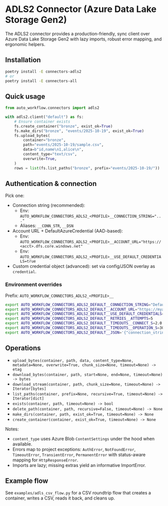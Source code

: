 # ADLS2 Connector (Azure Data Lake Storage Gen2)

The ADLS2 connector provides a production-friendly, sync client over Azure Data Lake Storage Gen2 with lazy imports, robust error mapping, and ergonomic helpers.

## Installation

```bash
poetry install -E connectors-adls2
# or
poetry install -E connectors-all
```

## Quick usage

```python
from auto_workflow.connectors import adls2

with adls2.client("default") as fs:
    # Ensure container exists
    fs.create_container("bronze", exist_ok=True)
    fs.make_dirs("bronze", "events/2025-10-19", exist_ok=True)
    fs.upload_bytes(
        container="bronze",
        path="events/2025-10-19/sample.csv",
        data=b"id,name\n1,alice\n",
        content_type="text/csv",
        overwrite=True,
    )
    rows = list(fs.list_paths("bronze", prefix="events/2025-10-19/"))
```

## Authentication & connection

Pick one:

- Connection string (recommended):
  - Env: `AUTO_WORKFLOW_CONNECTORS_ADLS2_<PROFILE>__CONNECTION_STRING="..."`
  - Aliases: `__CONN_STR`, `__DSN`
- Account URL + DefaultAzureCredential (AAD-based):
  - Env: `AUTO_WORKFLOW_CONNECTORS_ADLS2_<PROFILE>__ACCOUNT_URL="https://<acct>.dfs.core.windows.net"`
  - Env: `AUTO_WORKFLOW_CONNECTORS_ADLS2_<PROFILE>__USE_DEFAULT_CREDENTIALS=true`
- Custom credential object (advanced): set via config/JSON overlay as `credential`.

### Environment overrides

Prefix: `AUTO_WORKFLOW_CONNECTORS_ADLS2_<PROFILE>__`

```bash
export AUTO_WORKFLOW_CONNECTORS_ADLS2_DEFAULT__CONNECTION_STRING="DefaultEndpointsProtocol=..."
export AUTO_WORKFLOW_CONNECTORS_ADLS2_DEFAULT__ACCOUNT_URL="https://myacct.dfs.core.windows.net"
export AUTO_WORKFLOW_CONNECTORS_ADLS2_DEFAULT__USE_DEFAULT_CREDENTIALS=true
export AUTO_WORKFLOW_CONNECTORS_ADLS2_DEFAULT__RETRIES__ATTEMPTS=5
export AUTO_WORKFLOW_CONNECTORS_ADLS2_DEFAULT__TIMEOUTS__CONNECT_S=2.0
export AUTO_WORKFLOW_CONNECTORS_ADLS2_DEFAULT__TIMEOUTS__OPERATION_S=30.0
export AUTO_WORKFLOW_CONNECTORS_ADLS2_DEFAULT__JSON='{"connection_string":"..."}'
```

## Operations

- `upload_bytes(container, path, data, content_type=None, metadata=None, overwrite=True, chunk_size=None, timeout=None) -> etag`
- `download_bytes(container, path, start=None, end=None, timeout=None) -> bytes`
- `download_stream(container, path, chunk_size=None, timeout=None) -> Iterator[bytes]`
- `list_paths(container, prefix=None, recursive=True, timeout=None) -> Iterator[dict]`
- `exists(container, path, timeout=None) -> bool`
- `delete_path(container, path, recursive=False, timeout=None) -> None`
- `make_dirs(container, path, exist_ok=True, timeout=None) -> None`
- `create_container(container, exist_ok=True, timeout=None) -> None`

Notes:
- `content_type` uses Azure Blob `ContentSettings` under the hood when available.
- Errors map to project exceptions: `AuthError`, `NotFoundError`, `TimeoutError`, `TransientError`, `PermanentError` with status-aware mapping for `HttpResponseError`.
- Imports are lazy; missing extras yield an informative ImportError.

## Example flow

See `examples/adls_csv_flow.py` for a CSV roundtrip flow that creates a container, writes a CSV, reads it back, and cleans up.
